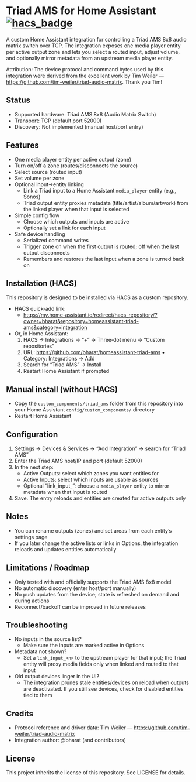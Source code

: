 Triad AMS for Home Assistant [![hacs_badge](https://img.shields.io/badge/HACS-Custom-41BDF5.svg)](https://github.com/hacs/integration)
============================

A custom Home Assistant integration for controlling a Triad AMS 8x8 audio matrix switch over TCP. The integration exposes one media player entity per active output zone and lets you select a routed input, adjust volume, and optionally mirror metadata from an upstream media player entity.

Attribution: The device protocol and command bytes used by this integration were derived from the excellent work by Tim Weiler — https://github.com/tim-weiler/triad-audio-matrix. Thank you Tim!

Status
------
- Supported hardware: Triad AMS 8x8 (Audio Matrix Switch)
- Transport: TCP (default port 52000)
- Discovery: Not implemented (manual host/port entry)

Features
--------
- One media player entity per active output (zone)
- Turn on/off a zone (routes/disconnects the source)
- Select source (routed input)
- Set volume per zone
- Optional input→entity linking
  - Link a Triad input to a Home Assistant `media_player` entity (e.g., Sonos)
  - Triad output entity proxies metadata (title/artist/album/artwork) from the linked player when that input is selected
- Simple config flow
  - Choose which outputs and inputs are active
  - Optionally set a link for each input
- Safe device handling
  - Serialized command writes
  - Trigger zone on when the first output is routed; off when the last output disconnects
  - Remembers and restores the last input when a zone is turned back on

Installation (HACS)
-------------------
This repository is designed to be installed via HACS as a custom repository.

- HACS quick‑add link:
  - https://my.home-assistant.io/redirect/hacs_repository/?owner=bharat&repository=homeassistant-triad-ams&category=integration
- Or, in Home Assistant:
  1. HACS → Integrations → “+” → Three‑dot menu → “Custom repositories”
  2. URL: https://github.com/bharat/homeassistant-triad-ams • Category: Integrations → Add
  3. Search for “Triad AMS” → Install
  4. Restart Home Assistant if prompted

Manual install (without HACS)
-----------------------------
- Copy the `custom_components/triad_ams` folder from this repository into your Home Assistant `config/custom_components/` directory
- Restart Home Assistant

Configuration
-------------
1. Settings → Devices & Services → “Add Integration” → search for “Triad AMS”
2. Enter the Triad AMS host/IP and port (default 52000)
3. In the next step:
   - Active Outputs: select which zones you want entities for
   - Active Inputs: select which inputs are usable as sources
   - Optional “link_input_<n>”: choose a `media_player` entity to mirror metadata when that input is routed
4. Save. The entry reloads and entities are created for active outputs only

Notes
-----
- You can rename outputs (zones) and set areas from each entity’s settings page
- If you later change the active lists or links in Options, the integration reloads and updates entities automatically

Limitations / Roadmap
---------------------
- Only tested with and officially supports the Triad AMS 8x8 model
- No automatic discovery (enter host/port manually)
- No push updates from the device; state is refreshed on demand and during actions
- Reconnect/backoff can be improved in future releases

Troubleshooting
---------------
- No inputs in the source list?
  - Make sure the inputs are marked active in Options
- Metadata not shown?
  - Set a `link_input_<n>` to the upstream player for that input; the Triad entity will proxy media fields only when linked and routed to that input
- Old output devices linger in the UI?
  - The integration prunes stale entities/devices on reload when outputs are deactivated. If you still see devices, check for disabled entities tied to them

Credits
-------
- Protocol reference and driver data: Tim Weiler — https://github.com/tim-weiler/triad-audio-matrix
- Integration author: @bharat (and contributors)

License
-------
This project inherits the license of this repository. See LICENSE for details.
